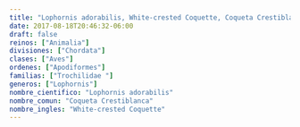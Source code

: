```yaml
---
title: "Lophornis adorabilis, White-crested Coquette, Coqueta Crestiblanca"
date: 2017-08-18T20:46:32-06:00
draft: false
reinos: ["Animalia"]
divisiones: ["Chordata"]
clases: ["Aves"]
ordenes: ["Apodiformes"]
familias: ["Trochilidae "]
generos: ["Lophornis"]
nombre_cientifico: "Lophornis adorabilis"
nombre_comun: "Coqueta Crestiblanca"
nombre_ingles: "White-crested Coquette"
---
```

